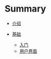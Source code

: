 # Summary
* [介绍](README.md)

* [基础](.\Basic\README.md)
    * [入门](.\Basic\Init.md)
    * [用户界面](.\Basic\View.md)
